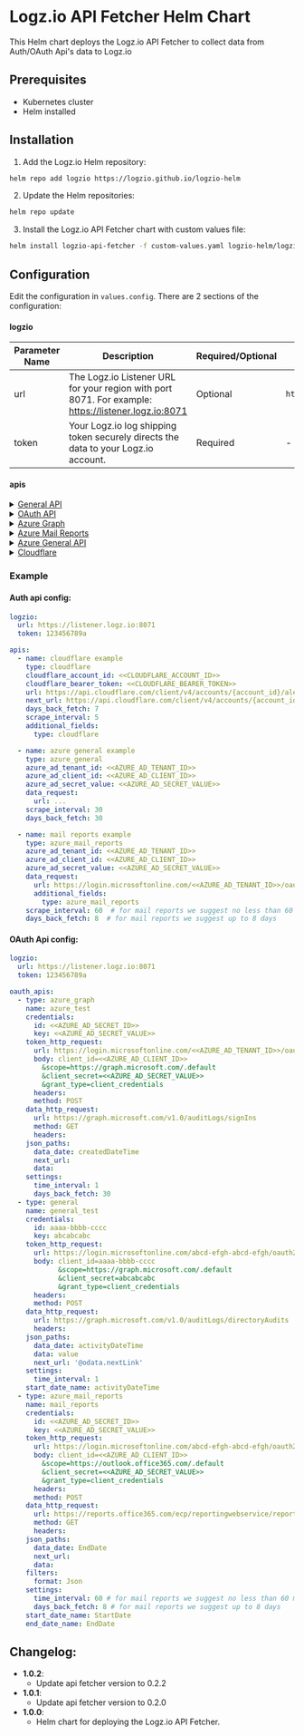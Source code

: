 # Logz.io API Fetcher Helm Chart

This Helm chart deploys the Logz.io API Fetcher to collect data from Auth/OAuth Api's data to Logz.io

## Prerequisites

- Kubernetes cluster
- Helm installed

## Installation

1. Add the Logz.io Helm repository:

  ```bash
  helm repo add logzio https://logzio.github.io/logzio-helm
  ```

2. Update the Helm repositories:

  ```bash
  helm repo update
  ```

3. Install the Logz.io API Fetcher chart with custom values file:

  ```bash
  helm install logzio-api-fetcher -f custom-values.yaml logzio-helm/logzio-api-fetcher
  ```

## Configuration

Edit the configuration in `values.config`. There are 2 sections of the configuration:

#### logzio

| Parameter Name | Description | Required/Optional | Default |
| --- | --- | ---| ---|
| url | The Logz.io Listener URL for your region with port 8071. For example: https://listener.logz.io:8071 | Optional | `https://listener.logz.io:8071` |
| token | Your Logz.io log shipping token securely directs the data to your Logz.io account. | Required | - |

#### apis

<details>
  <summary>
    <span><a href="https://github.com/logzio/logzio-api-fetcher/blob/main/src/apis/general/README.md">General API</a></span>
  </summary>

For structuring custom API calls use type `general` API with the parameters below.

## Configuration Options
| Parameter Name     | Description                                                                                                                       | Required/Optional | Default                     |
|--------------------|-----------------------------------------------------------------------------------------------------------------------------------|-------------------|-----------------------------|
| name               | Name of the API (custom name)                                                                                                     | Optional          | the defined `url`           |
| url                | The request URL                                                                                                                   | Required          | -                           |
| headers            | The request Headers                                                                                                               | Optional          | `{}`                        |
| body               | The request body                                                                                                                  | Optional          | -                           |
| method             | The request method (`GET` or `POST`)                                                                                              | Optional          | `GET`                       |
| pagination         | Pagination settings if needed (see [options below](#pagination-configuration-options))                                            | Optional          | -                           |
| next_url           | If needed to update the URL in next requests based on the last response. Supports using variables ([see below](#using-variables)) | Optional          | -                           |
| response_data_path | The path to the data inside the response                                                                                          | Optional          | response root               |
| additional_fields  | Additional custom fields to add to the logs before sending to logzio                                                              | Optional          | Add `type` as `api-fetcher` |
| scrape_interval    | Time interval to wait between runs (unit: `minutes`)                                                                              | Optional          | 1 (minute)                  |

## Pagination Configuration Options
If needed, you can configure pagination.

| Parameter Name   | Description                                                                                                                                      | Required/Optional                                  | Default |
|------------------|--------------------------------------------------------------------------------------------------------------------------------------------------|----------------------------------------------------|---------|
| type             | The pagination type (`url`, `body` or `headers`)                                                                                                 | Required                                           | -       |
| url_format       | If pagination type is `url`, configure the URL format used for the pagination. Supports using variables ([see below](#using-variables)).         | Required if pagination type is `url`               | -       |
| update_first_url | `True` or `False`; If pagination type is `url`, and it's required to append new params to the first request URL and not reset it completely.     | Optional if pagination type is `url`               | False   |
| headers_format   | If pagination type is `headers`, configure the headers format used for the pagination. Supports using variables ([see below](#using-variables)). | Required if pagination type is `headers`           | -       |
| body_format      | If pagination type is `body`, configure the body format used for the pagination. Supports using variables ([see below](#using-variables)).       | Required if pagination type is `body`              | -       |
| stop_indication  | When should the pagination end based on the response. (see [options below](#pagination-stop-indication-configuration)).                          | Optional (if not defined will stop on `max_calls`) | -       |
| max_calls        | Max calls that the pagination can make. (Supports up to 1000)                                                                                    | Optional                                           | 1000    |

## Pagination Stop Indication Configuration
| Parameter Name | Description                                                                             | Required/Optional                               | Default |
|----------------|-----------------------------------------------------------------------------------------|-------------------------------------------------|---------|
| field          | The name of the field in the response body, to search the stop indication at            | Required                                        | -       |
| condition      | The stop condition (`empty`, `equals` or `contains`)                                    | Required                                        | -       |
| value          | If condition is `equals` or `contains`, the value of the `field` that we should stop at | Required if condition is `equals` or `contains` | -       |

## Using Variables
Using variables allows taking values from the response of the first request, to structure the request after it.  
Mathematical operations `+` and `-` are supported, in order to add or reduce a number from the variable value.  

Use case examples for variable usage:
1. Update a date filter at every call
2. Update a page number in pagination

To use variables:
- Wrap the variable name in curly brackets
- Provide the full path to that variable in the response
- Add `res.` prefix to the path.

Example: Say this is my response:
```json
{
  "field": "value",
  "another_field": {
    "nested": 123
  },
  "num_arr": [1, 2, 3],
  "obj_arr": [
    {
      "field2": 345
    },
    {
      "field2": 567
    }
  ]
}
```
Paths to fields values are structured like so:
- `{res.field}` = `"value"`
- `{res.another_field.nested}` = `123`
- `{res.num_arr.[2]}` = `3`
- `{res.obj_arr.[0].field2}` = `345`

Using the fields values in the `next_url` for example like so:
```Yaml
next_url: https://logz.io/{res.field}/{res.obj_arr[0].field2}
```
Would update the URL at every call to have the value of the given fields from the response, in our example the url for the next call would be:
```
https://logz.io/value/345
```
And in the call after it, it would update again according to the response and the `next_url` structure, and so on.


</details>
<details>
  <summary>
    <span><a href="https://github.com/logzio/logzio-api-fetcher/tree/main/src/apis/oauth">OAuth API</a></span>
  </summary>

For structuring custom OAuth calls use type `oauth` API with the parameters below.

## Configuration Options
| Parameter Name    | Description                                                                                                                           | Required/Optional | Default                     |
|-------------------|---------------------------------------------------------------------------------------------------------------------------------------|-------------------|-----------------------------|
| name              | Name of the API (custom name)                                                                                                         | Optional          | the defined `url`           |
| token_request     | Nest here any detail relevant to the request to get the bearer access token. (Options in [General API](https://github.com/logzio/logzio-api-fetcher/tree/main/src/apis/general)) | Required          | -                           |
| data_request      | Nest here any detail relevant to the data request. (Options in [General API](https://github.com/logzio/logzio-api-fetcher/tree/main/src/apis/general))                           | Required          | -                           |
| scrape_interval   | Time interval to wait between runs (unit: `minutes`)                                                                                  | Optional          | 1 (minute)                  |
| additional_fields | Additional custom fields to add to the logs before sending to logzio                                                                  | Optional          | Add `type` as `api-fetcher` |

</details>
<details>
  <summary>
    <span><a href="https://github.com/logzio/logzio-api-fetcher/tree/main/src/apis/azure#azure-graph">Azure Graph</a></span>
  </summary>

For Azure Graph, use type `azure_graph` with the below parameters.

## Configuration Options
| Parameter Name                 | Description                                                          | Required/Optional | Default           |
|--------------------------------|----------------------------------------------------------------------|-------------------|-------------------|
| name                           | Name of the API (custom name)                                        | Optional          | `azure api`       |
| azure_ad_tenant_id             | The Azure AD Tenant id                                               | Required          | -                 |
| azure_ad_client_id             | The Azure AD Client id                                               | Required          | -                 |
| azure_ad_secret_value          | The Azure AD Secret value                                            | Required          | -                 |
| date_filter_key                | The name of key to use for the date filter in the request URL params | Optional          | `createdDateTime` |
| data_request.url               | The request URL                                                      | Required          | -                 |
| data_request.additional_fields | Additional custom fields to add to the logs before sending to logzio | Optional          | -                 |
| days_back_fetch                | The amount of days to fetch back in the first request                | Optional          | 1 (day)           |
| scrape_interval                | Time interval to wait between runs (unit: `minutes`)                 | Optional          | 1 (minute)        |

</details>

<details>
  <summary>
    <span><a href="https://github.com/logzio/logzio-api-fetcher/tree/main/src/apis/azure#azure-mail-reports">Azure Mail Reports</a></span>
  </summary>

For Azure Mail Reports, use type `azure_mail_reports` with the below parameters.

## Configuration Options
| Parameter Name                 | Description                                                                 | Required/Optional | Default     |
|--------------------------------|-----------------------------------------------------------------------------|-------------------|-------------|
| name                           | Name of the API (custom name)                                               | Optional          | `azure api` |
| azure_ad_tenant_id             | The Azure AD Tenant id                                                      | Required          | -           |
| azure_ad_client_id             | The Azure AD Client id                                                      | Required          | -           |
| azure_ad_secret_value          | The Azure AD Secret value                                                   | Required          | -           |
| start_date_filter_key          | The name of key to use for the start date filter in the request URL params. | Optional          | `startDate` |
| end_date_filter_key            | The name of key to use for the end date filter in the request URL params.   | Optional          | `EndDate`   |
| data_request.url               | The request URL                                                             | Required          | -           |
| data_request.additional_fields | Additional custom fields to add to the logs before sending to logzio        | Optional          | -           |
| days_back_fetch                | The amount of days to fetch back in the first request                       | Optional          | 1 (day)     |
| scrape_interval                | Time interval to wait between runs (unit: `minutes`)                        | Optional          | 1 (minute)  |


</details>
<details>
  <summary>
    <span><a href="https://github.com/logzio/logzio-api-fetcher/tree/main/src/apis/azure#azure-general">Azure General API</a></span>
  </summary>

For structuring custom general Azure API calls use type `azure_general` API with the parameters below.

## Configuration Options
| Parameter Name        | Description                                                                                                 | Required/Optional | Default     |
|-----------------------|-------------------------------------------------------------------------------------------------------------|-------------------|-------------|
| name                  | Name of the API (custom name)                                                                               | Optional          | `azure api` |
| azure_ad_tenant_id    | The Azure AD Tenant id                                                                                      | Required          | -           |
| azure_ad_client_id    | The Azure AD Client id                                                                                      | Required          | -           |
| azure_ad_secret_value | The Azure AD Secret value                                                                                   | Required          | -           |
| data_request          | Nest here any detail relevant to the data request. (Options in [General API](https://github.com/logzio/logzio-api-fetcher/tree/main/src/apis/general)) | Required          | -           |
| days_back_fetch       | The amount of days to fetch back in the first request                                                       | Optional          | 1 (day)     |
| scrape_interval       | Time interval to wait between runs (unit: `minutes`)                                                        | Optional          | 1 (minute)  |

</details>
<details>
  <summary>
    <span><a href="https://github.com/logzio/logzio-api-fetcher/tree/main/src/apis/cloudflare">Cloudflare</a></span>
  </summary>

For Cloudflare API, use type as `cloudflare`.  
By default `cloudflare` API type:

- has built in pagination settings
- sets the `response_data_path` to `result` field.

## Configuration Options
| Parameter Name          | Description                                                                                                                                | Required/Optional | Default           |
|-------------------------|--------------------------------------------------------------------------------------------------------------------------------------------|-------------------|-------------------|
| name                    | Name of the API (custom name)                                                                                                              | Optional          | the defined `url` |
| cloudflare_account_id   | The CloudFlare Account ID                                                                                                                  | Required          | -                 |
| cloudflare_bearer_token | The Cloudflare Bearer token                                                                                                                | Required          | -                 |
| url                     | The request URL                                                                                                                            | Required          | -                 |
| next_url                | If needed to update the URL in next requests based on the last response. Supports using variables (see [General API](https://github.com/logzio/logzio-api-fetcher/tree/main/src/apis/general)) | Optional          | -                 |
| additional_fields       | Additional custom fields to add to the logs before sending to logzio                                                                       | Optional          | -                 |
| scrape_interval         | Time interval to wait between runs (unit: `minutes`)                                                                                       | Optional          | 1 (minute)        |
| pagination_off          | True if builtin pagination should be off, False otherwise                                                                                  | Optional          | `False`           |

</details>

### Example

#### Auth api config:

```yaml
logzio:
  url: https://listener.logz.io:8071
  token: 123456789a

apis:
  - name: cloudflare example
    type: cloudflare
    cloudflare_account_id: <<CLOUDFLARE_ACCOUNT_ID>>
    cloudflare_bearer_token: <<CLOUDFLARE_BEARER_TOKEN>>
    url: https://api.cloudflare.com/client/v4/accounts/{account_id}/alerting/v3/history
    next_url: https://api.cloudflare.com/client/v4/accounts/{account_id}/alerting/v3/history?since={res.result.[0].sent}
    days_back_fetch: 7
    scrape_interval: 5
    additional_fields:
      type: cloudflare

  - name: azure general example
    type: azure_general
    azure_ad_tenant_id: <<AZURE_AD_TENANT_ID>>
    azure_ad_client_id: <<AZURE_AD_CLIENT_ID>>
    azure_ad_secret_value: <<AZURE_AD_SECRET_VALUE>>
    data_request:
      url: ...
    scrape_interval: 30
    days_back_fetch: 30

  - name: mail reports example
    type: azure_mail_reports
    azure_ad_tenant_id: <<AZURE_AD_TENANT_ID>>
    azure_ad_client_id: <<AZURE_AD_CLIENT_ID>>
    azure_ad_secret_value: <<AZURE_AD_SECRET_VALUE>>
    data_request:
      url: https://login.microsoftonline.com/<<AZURE_AD_TENANT_ID>>/oauth2/v2.0/token
      additional_fields:
        type: azure_mail_reports
    scrape_interval: 60  # for mail reports we suggest no less than 60 minutes
    days_back_fetch: 8  # for mail reports we suggest up to 8 days

```

#### OAuth Api config:

```yaml
logzio:
  url: https://listener.logz.io:8071
  token: 123456789a

oauth_apis:
  - type: azure_graph
    name: azure_test
    credentials:
      id: <<AZURE_AD_SECRET_ID>>
      key: <<AZURE_AD_SECRET_VALUE>>
    token_http_request:
      url: https://login.microsoftonline.com/<<AZURE_AD_TENANT_ID>>/oauth2/v2.0/token
      body: client_id=<<AZURE_AD_CLIENT_ID>>
        &scope=https://graph.microsoft.com/.default
        &client_secret=<<AZURE_AD_SECRET_VALUE>>
        &grant_type=client_credentials
      headers:
      method: POST
    data_http_request:
      url: https://graph.microsoft.com/v1.0/auditLogs/signIns
      method: GET
      headers:
    json_paths:
      data_date: createdDateTime
      next_url:
      data:
    settings:
      time_interval: 1
      days_back_fetch: 30
  - type: general
    name: general_test
    credentials:
      id: aaaa-bbbb-cccc
      key: abcabcabc
    token_http_request:
      url: https://login.microsoftonline.com/abcd-efgh-abcd-efgh/oauth2/v2.0/token
      body: client_id=aaaa-bbbb-cccc
            &scope=https://graph.microsoft.com/.default
            &client_secret=abcabcabc
            &grant_type=client_credentials
      headers:
      method: POST
    data_http_request:
      url: https://graph.microsoft.com/v1.0/auditLogs/directoryAudits
      headers:
    json_paths:
      data_date: activityDateTime
      data: value
      next_url: '@odata.nextLink'
    settings:
      time_interval: 1
    start_date_name: activityDateTime
  - type: azure_mail_reports
    name: mail_reports
    credentials:
      id: <<AZURE_AD_SECRET_ID>>
      key: <<AZURE_AD_SECRET_VALUE>>
    token_http_request:
      url: https://login.microsoftonline.com/abcd-efgh-abcd-efgh/oauth2/v2.0/token
      body: client_id=<<AZURE_AD_CLIENT_ID>>
        &scope=https://outlook.office365.com/.default
        &client_secret=<<AZURE_AD_SECRET_VALUE>>
        &grant_type=client_credentials
      headers:
      method: POST
    data_http_request:
      url: https://reports.office365.com/ecp/reportingwebservice/reporting.svc/MessageTrace
      method: GET
      headers:
    json_paths:
      data_date: EndDate
      next_url:
      data:
    filters:
      format: Json
    settings:
      time_interval: 60 # for mail reports we suggest no less than 60 minutes
      days_back_fetch: 8 # for mail reports we suggest up to 8 days
    start_date_name: StartDate
    end_date_name: EndDate

```

## Changelog:

- **1.0.2**:
  - Update api fetcher version to 0.2.2
- **1.0.1**:
  - Update api fetcher version to 0.2.0
- **1.0.0**:
  - Helm chart for deploying the Logz.io API Fetcher.
